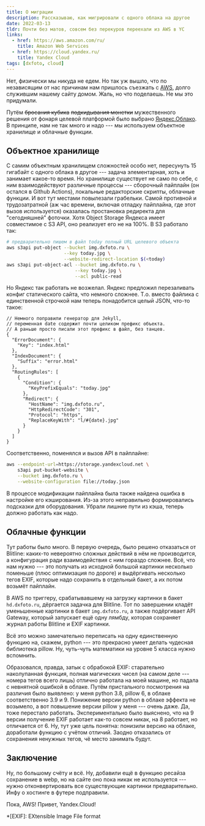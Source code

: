 ```yaml
---
title: О миграции
description: Рассказываю, как мигрировали с одного облака на другое
date: 2022-03-13
tldr: Почти без матов, совсем без перекуров переехали из AWS в YC
links:
  - href: https://aws.amazon.com/ru/
    title: Amazon Web Services
  - href: https://cloud.yandex.ru/
    title: Yandex Cloud
tags: [dxfoto, cloud]
---
```


Нет, физически мы никуда не едем. Но так уж вышло, что по независящим от нас причинам нам пришлось съезжать с [AWS](https://aws.amazon.com/ru/), долго служившим нашему сайту домом. Жаль, но что поделаешь. Не мы это придумали.

Путём <del>бросания кубика</del> <del>подкидывания монетки</del> мужественного решения от фонаря целевой платформой было выбрано [Яндекс.Облако](https://cloud.yandex.ru/). В принципе, нам не так много и надо --- мы используем объектное хранилище и облачные функции.

## Объектное хранилище

С самим объектным хранилищем сложностей особо нет, пересунуть 15 гигабайт с одного облака в другое --- задача элементарная, хоть и занимает какое-то время. Но хранилище существует не само по себе, с ним взаимодействуют различные процессы --- сборочный пайплайн (он остался в Github Actions), локальные редакторские скрипты, облачные функции. И вот тут местами повылезали грабельки. Самой противной и трудозатратной (аж час времени, включая отладку пайплайна, где этот вызов используется) оказалась простановка редиректа для "сегодняшней" фоточки. Хотя Object Storage Яндекса имеет совместимое с S3 API, оно реализует его не на 100%. В S3 работало так:

~~~ bash
# предварительно пишем в файл today полный URL целевого объекта
aws s3api put-object --bucket img.dxfoto.ru \
                     --key today.jpg \
                     --website-redirect-location $(<today)
aws s3api put-object-acl --bucket img.dxfoto.ru \
                         --key today.jpg \
                         --acl public-read
~~~

Но Яндекс так работать не возжелал. Яндекс предложил перезаливать конфиг статического сайта, что немного сложнее. Т.о. вместо файлика с единственной строчкой нам теперь понадобится целый JSON, что-то такое:

~~~ json-doc
// Немного поправили генератор для Jekyll,
// переменная date содержит почти целиком префикс объекта.
// А раньше просто писали этот префикс в файл, без танцев.
{
  "ErrorDocument": {
    "Key": "index.html"
  },
  "IndexDocument": {
    "Suffix": "error.html"
  },
  "RoutingRules": [
    {
      "Condition": {
        "KeyPrefixEquals": "today.jpg"
      },
      "Redirect": {
        "HostName": "img.dxfoto.ru",
        "HttpRedirectCode": "301",
        "Protocol": "https",
        "ReplaceKeyWith": "l/#{date}.jpg"
      }
    }
  ]
}
~~~

Соответственно, поменялся и вызов API в пайплайне:

~~~ bash
aws --endpoint-url=https://storage.yandexcloud.net \
    s3api put-bucket-website \
    --bucket img.dxfoto.ru \
    --website-configuration file://today.json
~~~

В процессе модификации пайплайна была также найдена ошибка в настройке его кэширования. Из-за этого неправильно формировались подсказки для оборудования. Убрали лишние пути из кэша, теперь должно работать как надо.

## Облачные функции

Тут работы было много. В первую очередь, было решено отказаться от Blitline: каких-то невероятно сложных действий в нём не производится, а конфигурация ради взаимодействия с ним гораздо сложнее. Всё, что нам нужно --- это получать из исходной большой картинки несколько поменьше (плюс оптимизация по дороге) и выдёргивать несколько тегов EXIF, которые надо сохранить в отдельный бакет, а их потом возьмёт пайплайн.

В AWS по триггеру, срабатывавшему на загрузку картинки в бакет `hd.dxfoto.ru`, дёргается задачка для Blitline. Тот по завершении кладёт уменьшенные картинки в бакет `img.dxfoto.ru`, а также подёргивает API Gateway, который запускает ещё одну лямбду, которая сохраняет журнал работы Blitline и EXIF картинки.

Всё это можно замечательно переписать на одну единственную функцию на, скажем, python --- это прекрасно умеет делать чудесная библиотека pillow. Ну, чуть-чуть математики на уровне 5 класса нужно вспомнить.

Образовался, правда, затык с обрабокой EXIF: старательно наколупанная функция, полная магических чисел (на самом деле --- номера тегов всего лишь) отлично работала на моей машине, но падала с невнятной ошибкой в облаке. Путём пристального посмотрения на различия было выявлено: у меня python 3.8, pillow 6, в облаке соответственно 3.9 и 9. Понижение версии python в облаке эффекта не возымело, а вот повышение версии pillow у меня --- очень даже. Да, тоже перестало работать. Экспериментально было выяснено, что на 9 версии получение EXIF работает как-то совсем никак, на 8 работает, но отличается от 6. Ну, тут уже цель понятна: понизили версию на облаке, доработали функцию с учётом отличий. Заодно отказались от сохранения ненужных тегов, чё место занимать будут.

## Заключение

Ну, по большому счёту и всё. Ну, добавили ещё в функцию ресайза сохранение в webp, но на сайте оно пока никак не используется --- нужно отконвертировать все существующие картинки предварительно. Инфу о хостинге в футере подправили.

Пока, AWS! Привет, Yandex.Cloud!

*[EXIF]: EXtensible Image File format